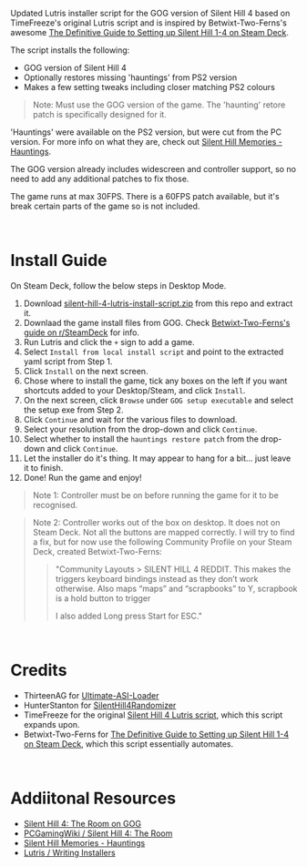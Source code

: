 
Updated Lutris installer script for the GOG version of Silent Hill 4 based on TimeFreeze's original Lutris script and is inspired by Betwixt-Two-Ferns's awesome [The Definitive Guide to Setting up Silent Hill 1-4 on Steam Deck](https://www.reddit.com/r/SteamDeck/comments/wziuwc/the_definitive_guide_to_setting_up_silent_hill_14/). 

The script installs the following:
- GOG version of Silent Hill 4
- Optionally restores missing 'hauntings' from PS2 version
- Makes a few setting tweaks including closer matching PS2 colours

> Note: Must use the GOG version of the game. The 'haunting' retore patch is specifically designed for it.

'Hauntings' were available on the PS2 version, but were cut from the PC version. For more info on what they are, check out [Silent Hill Memories - Hauntings](https://www.silenthillmemories.net/sh4/hauntings_en.htm).

The GOG version already includes widescreen and controller support, so no need to add any additional patches to fix those.

The game runs at max 30FPS. There is a 60FPS patch available, but it's break certain parts of the game so is not included.

<br>

# Install Guide

On Steam Deck, follow the below steps in Desktop Mode.

1. Download [silent-hill-4-lutris-install-script.zip](https://github.com/eskay993/gamefiles/raw/main/silent-hill-4/silent-hill-4-lutris-install-script.zip) from this repo and extract it.
1. Downlaad the game install files from GOG. Check [Betwixt-Two-Ferns's guide on r/SteamDeck](https://www.reddit.com/r/SteamDeck/comments/wziuwc/the_definitive_guide_to_setting_up_silent_hill_14/) for info.
2. Run Lutris and click the `+` sign to add a game.
3. Select `Install from local install script` and point to the extracted yaml script from Step 1.
4. Click `Install` on the next screen.
5. Chose where to install the game, tick any boxes on the left if you want shortcuts added to your Desktop/Steam, and click `Install`.
6. On the next screen, click `Browse` under `GOG setup executable` and select the setup exe from Step 2.
7. Click `Continue` and wait for the various files to download.
8. Select your resolution from the drop-down and click `Continue`.
8. Select whether to install the `hauntings restore patch` from the drop-down and click `Continue`.
10. Let the installer do it's thing. It may appear to hang for a bit... just leave it to finish.
11. Done!  Run the game and enjoy!
> Note 1: Controller must be on before running the game for it to be recognised.

> Note 2: Controller works out of the box on desktop. It does not on Steam Deck. Not all the buttons are mapped correctly. I will try to find a fix, but for now use the following  Community Profile on your Steam Deck, created Betwixt-Two-Ferns:
>
>> "Community Layouts > SILENT HILL 4 REDDIT. This makes the triggers keyboard bindings instead as they don’t work otherwise. Also maps “maps” and “scrapbooks” to Y, scrapbook is a hold button to trigger
>>
>> I also added Long press Start for ESC."

<br>

# Credits
-  ThirteenAG for [Ultimate-ASI-Loader](https://github.com/ThirteenAG/Ultimate-ASI-Loader/)
-  HunterStanton for [SilentHill4Randomizer](https://github.com/HunterStanton/SilentHill4Randomizer)
- TimeFreeze for the original [Silent Hill 4 Lutris script](https://lutris.net/games/silent-hill-4-the-room/), which this script expands upon.
- Betwixt-Two-Ferns for [The Definitive Guide to Setting up Silent Hill 1-4 on Steam Deck](https://www.reddit.com/r/SteamDeck/comments/wziuwc/the_definitive_guide_to_setting_up_silent_hill_14/), which this script essentially automates.

<br>

# Addiitonal Resources
- [Silent Hill 4: The Room on GOG](https://www.gog.com/game/silent_hill_4_the_room)
- [PCGamingWiki / Silent Hill 4: The Room](https://www.pcgamingwiki.com/wiki/Silent_Hill_4:_The_Room)
- [Silent Hill Memories - Hauntings](https://www.silenthillmemories.net/sh4/hauntings_en.htm)
- [Lutris / Writing Installers](https://github.com/lutris/lutris/blob/master/docs/installers.rst)